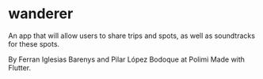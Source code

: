 # wanderer

An app that will allow users to share trips and spots, as well as soundtracks for these spots. 

By Ferran Iglesias Barenys and Pilar López Bodoque at Polimi
Made with Flutter.
